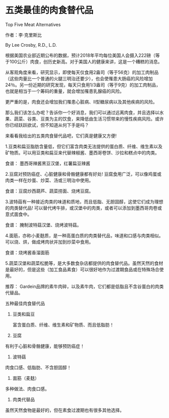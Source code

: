 # 五类最佳的肉食替代品

Top Five Meat Alternatives

作者：李·克里斯比

By Lee Crosby, R.D., L.D.

根据美国农业部近期公布的数据，预计2018年平均每位美国人会摄入222磅（等于100公斤）肉食，创历史新高。对于美国人的健康来讲，这是一个糟糕的消息。

从客观角度来看，研究显示，即使每天仅食用2盎司（等于56克）的加工肉制品（这些肉量比一个普通的火腿三明治还要少），也会使罹患大肠癌的风险增加24％。另一份近期的研究发现，每天只食用1/3盎司（等于9克）的加工肉制品，也就是相当于一个筹码的重量，就会增加罹患乳腺癌的风险。

更严重的是，肉食还会增加我们罹患心脏病、Ⅱ型糖尿病以及其他疾病的风险。

那么我们该怎么办呢？告诉你一个好消息，我们可以通过远离肉食，并且选择以水果、蔬菜、谷类、豆类为主的饮食，来降低由生活习惯带来的慢性疾病风险。或许你已经跃跃欲试，但不知道从何下手是吗？

来看看我给出的五类肉食替代品吧，它们真是健康又方便!

1.豆类和扁豆脂肪含量低，但它们富含肉类无法提供的蛋白质、纤维、维生素以及矿物质。可以用豆类和扁豆来代替辣椒酱、墨西哥卷饼、沙拉和糕点中的肉类。

食谱： 墨西哥辣酱黑豆汉堡，红薯扁豆辣酱

2.豆腐对预防癌症、心脏健康和骨骼健康都有好处! 豆腐食用广泛，可以像鸡蛋或肉类一样在炒蛋、炒菜、汤或三明治中使用。

食谱：豆腐炒西葫芦、蔬菜捞面、烧烤豆腐。

3.波特菇有一种接近肉类的味道和质地，而且低脂、无胆固醇，这使它们成为理想的肉类替代品! 可以替代烤牛排，或汉堡中的肉类，或者可以添加到墨西哥肉卷或意式面食中。

食谱： 腌制波特菇汉堡、烧烤波特菇。

4.面筋，亦称小麦麸质，是一种高蛋白质的肉类替代品，味道和口感与肉类相似。可以烧、烘，做成烤肉状并加到炒菜中食用。

食谱：烧烤酱香溜面筋

5.蔬菜汉堡和蔬菜松脆等，是大多数食杂店都提供的肉食替代品。虽然天然的食材是最好的，但是这些（加工食品素食）可以很好地作为过渡期食品或在特殊场合使用。

推荐： Gardein品牌的素牛肉碎，以及素牛肉，它们都是低脂且不含谷蛋白的肉类代替品。

五种最佳肉食替代品

1. 豆类和扁豆

   富含蛋白质、纤维、维生素和矿物质、而且低脂肪！

2. 豆腐

有利于心脏和骨骼健康，能够预防癌症！

1. 波特菇

肉食口感、低脂肪、不含胆固醇！

1. 面筋（麦麸）

多种做法、肉食口感。

1. 肉类代替品

虽然天然食物是最好的，但在素食过渡期也有很多其他选择。

